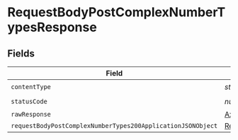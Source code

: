 # RequestBodyPostComplexNumberTypesResponse


## Fields

| Field                                                                                                                                 | Type                                                                                                                                  | Required                                                                                                                              | Description                                                                                                                           |
| ------------------------------------------------------------------------------------------------------------------------------------- | ------------------------------------------------------------------------------------------------------------------------------------- | ------------------------------------------------------------------------------------------------------------------------------------- | ------------------------------------------------------------------------------------------------------------------------------------- |
| `contentType`                                                                                                                         | *string*                                                                                                                              | :heavy_check_mark:                                                                                                                    | N/A                                                                                                                                   |
| `statusCode`                                                                                                                          | *number*                                                                                                                              | :heavy_check_mark:                                                                                                                    | N/A                                                                                                                                   |
| `rawResponse`                                                                                                                         | [AxiosResponse](https://axios-http.com/docs/res_schema)                                                                               | :heavy_minus_sign:                                                                                                                    | N/A                                                                                                                                   |
| `requestBodyPostComplexNumberTypes200ApplicationJSONObject`                                                                           | [RequestBodyPostComplexNumberTypes200ApplicationJSON](../../models/operations/requestbodypostcomplexnumbertypes200applicationjson.md) | :heavy_minus_sign:                                                                                                                    | OK                                                                                                                                    |